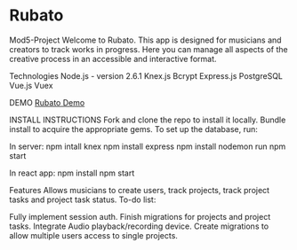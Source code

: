 # Rubato
Mod5-Project
Welcome to Rubato. This app is designed for musicians and creators to track works in progress. Here you can manage all aspects of the creative process in an accessible and interactive format.

Technologies
Node.js - version 2.6.1
Knex.js
Bcrypt
Express.js
PostgreSQL
Vue.js
Vuex

DEMO
[Rubato Demo](https://www.youtube.com/watch?v=cksY5UoqWzM&t=1s)

INSTALL INSTRUCTIONS
Fork and clone the repo to install it locally. Bundle install to acquire the appropriate gems. To set up the database, run:

In server:
npm intall knex 
npm install express 
npm install nodemon
run npm start 

In react app:
npm install
npm start

Features
Allows musicians to create users, track projects, track project tasks and project task status.
To-do list:

Fully implement session auth.
Finish migrations for projects and project tasks.
Integrate Audio playback/recording device.
Create migrations to allow multiple users access to single projects.